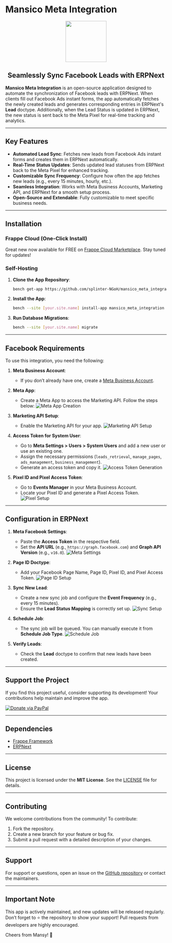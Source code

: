 # Mansico Meta Integration

<div align="center">
    <img src="https://github.com/splinter-NGoH/mansico_meta_integration/assets/73743592/4080cbd5-6f5f-48fe-877d-e28e5e795bf8" height="128">
    <h2>Seamlessly Sync Facebook Leads with ERPNext</h2>
</div>

**Mansico Meta Integration** is an open-source application designed to automate the synchronization of Facebook leads with ERPNext. When clients fill out Facebook Ads instant forms, the app automatically fetches the newly created leads and generates corresponding entries in ERPNext's **Lead** doctype. Additionally, when the Lead Status is updated in ERPNext, the new status is sent back to the Meta Pixel for real-time tracking and analytics.

---

## Key Features

- **Automated Lead Sync**: Fetches new leads from Facebook Ads instant forms and creates them in ERPNext automatically.
- **Real-Time Status Updates**: Sends updated lead statuses from ERPNext back to the Meta Pixel for enhanced tracking.
- **Customizable Sync Frequency**: Configure how often the app fetches new leads (e.g., every 15 minutes, hourly, etc.).
- **Seamless Integration**: Works with Meta Business Accounts, Marketing API, and ERPNext for a smooth setup process.
- **Open-Source and Extendable**: Fully customizable to meet specific business needs.

---

## Installation

### Frappe Cloud (One-Click Install)
Great new now available for FREE on [Frappe Cloud Marketplace](https://frappecloud.com/marketplace/apps/mansico_meta_integration). Stay tuned for updates!

### Self-Hosting

1. **Clone the App Repository**:
   ```bash
   bench get-app https://github.com/splinter-NGoH/mansico_meta_integration.git
   ```

2. **Install the App**:
   ```bash
   bench --site [your.site.name] install-app mansico_meta_integration
   ```

3. **Run Database Migrations**:
   ```bash
   bench --site [your.site.name] migrate
   ```

---

## Facebook Requirements

To use this integration, you need the following:

1. **Meta Business Account**:
   - If you don’t already have one, create a [Meta Business Account](https://www.facebook.com/business/help/1710077379203657?id=180505742745347).

2. **Meta App**:
   - Create a Meta App to access the Marketing API. Follow the steps below:
     ![Meta App Creation](https://github.com/splinter-NGoH/mansico_meta_integration/assets/73743592/70138d92-07c2-4e05-8a6b-a408854a3900)

3. **Marketing API Setup**:
   - Enable the Marketing API for your app.
     ![Marketing API Setup](https://github.com/splinter-NGoH/mansico_meta_integration/assets/73743592/7b81826e-1ffe-46e7-9954-b7b38d522f8e)

4. **Access Token for System User**:
   - Go to **Meta Settings > Users > System Users** and add a new user or use an existing one.
   - Assign the necessary permissions (`leads_retrieval`, `manage_pages`, `ads_management`, `business_management`).
   - Generate an access token and copy it.
     ![Access Token Generation](https://github.com/splinter-NGoH/mansico_meta_integration/assets/73743592/273d3c1b-766e-4bab-9b2e-fca3213b916b)

5. **Pixel ID and Pixel Access Token**:
   - Go to **Events Manager** in your Meta Business Account.
   - Locate your Pixel ID and generate a Pixel Access Token.
     ![Pixel Setup](https://github.com/splinter-NGoH/mansico_meta_integration/assets/73743592/8dd287ee-4903-4285-9ba4-2808a7827aa9)

---

## Configuration in ERPNext

1. **Meta Facebook Settings**:
   - Paste the **Access Token** in the respective field.
   - Set the **API URL** (e.g., `https://graph.facebook.com`) and **Graph API Version** (e.g., `v16.0`).
     ![Meta Settings](https://github.com/splinter-NGoH/mansico_meta_integration/assets/73743592/d802a857-7807-4cd6-ae4e-cef10466816a)

2. **Page ID Doctype**:
   - Add your Facebook Page Name, Page ID, Pixel ID, and Pixel Access Token.
     ![Page ID Setup](https://github.com/splinter-NGoH/mansico_meta_integration/assets/73743592/164bbb69-9539-4579-a7bf-568d91c74bcc)

3. **Sync New Lead**:
   - Create a new sync job and configure the **Event Frequency** (e.g., every 15 minutes).
   - Ensure the **Lead Status Mapping** is correctly set up.
     ![Sync Setup](https://github.com/splinter-NGoH/mansico_meta_integration/assets/73743592/4cbc636a-181b-483d-9e25-7bc15cf9c5dd)

4. **Schedule Job**:
   - The sync job will be queued. You can manually execute it from **Schedule Job Type**.
     ![Schedule Job](https://github.com/splinter-NGoH/mansico_meta_integration/assets/73743592/89f8893d-165e-4700-a939-76e8b5e9fa04)

5. **Verify Leads**:
   - Check the **Lead** doctype to confirm that new leads have been created.

---

## Support the Project

If you find this project useful, consider supporting its development! Your contributions help maintain and improve the app.

[![Donate via PayPal](https://img.shields.io/badge/Donate-PayPal-blue?logo=paypal)](https://paypal.me/AhmedMansyArt?country.x=EG&locale.x=en_US)

---

## Dependencies

- [Frappe Framework](https://github.com/frappe/frappe)
- [ERPNext](https://github.com/frappe/erpnext)

---

## License

This project is licensed under the **MIT License**. See the [LICENSE](https://github.com/splinter-NGoH/mansico_meta_integration/blob/main/LICENSE) file for details.

---

## Contributing

We welcome contributions from the community! To contribute:

1. Fork the repository.
2. Create a new branch for your feature or bug fix.
3. Submit a pull request with a detailed description of your changes.

---

## Support

For support or questions, open an issue on the [GitHub repository](https://github.com/splinter-NGoH/mansico_meta_integration) or contact the maintainers.

---

## Important Note

This app is actively maintained, and new updates will be released regularly. Don’t forget to ⭐️ the repository to show your support! Pull requests from developers are highly encouraged.

Cheers from Mansy! 🚀
